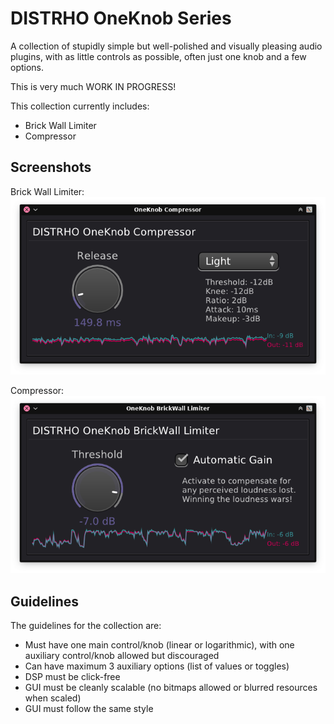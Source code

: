 # DISTRHO OneKnob Series

A collection of stupidly simple but well-polished and visually pleasing audio plugins,
with as little controls as possible,
often just one knob and a few options.

This is very much WORK IN PROGRESS!

This collection currently includes:<br/>
 - Brick Wall Limiter
 - Compressor

## Screenshots

Brick Wall Limiter:<br/>
![BrickWallLimiter](plugins/BrickWallLimiter/Screenshot.png "Brick Wall Limiter")<br/>

Compressor:<br/>
![Compressor](plugins/Compressor/Screenshot.png "Compressor")<br/>

## Guidelines

The guidelines for the collection are:
 - Must have one main control/knob (linear or logarithmic), with one auxiliary control/knob allowed but discouraged
 - Can have maximum 3 auxiliary options (list of values or toggles)
 - DSP must be click-free
 - GUI must be cleanly scalable (no bitmaps allowed or blurred resources when scaled)
 - GUI must follow the same style
